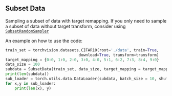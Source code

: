 ## Subset Data

Sampling a subset of data with target remapping.
If you only need to sample a subset of data without target transform, consider using [`SubsetRandomSampler`](https://pytorch.org/docs/stable/_modules/torch/utils/data/sampler.html#SubsetRandomSampler)

An example on how to use the code:

```python
train_set = torchvision.datasets.CIFAR10(root='./data', train=True,
                                download=True, transform=transform)
target_mapping = {0:0, 1:0, 2:0, 3:0, 4:0, 5:1, 6:2, 7:3, 8:4, 9:0}
data_size = 100
subdata = SubsetData(train_set, data_size, target_mapping = target_mapping, random_seed = 7 )
print(len(subdata))
sub_loader = torch.utils.data.DataLoader(subdata, batch_size = 10, shuffle=True)
for x,y in sub_loader:
    print(len(x), y)
```
